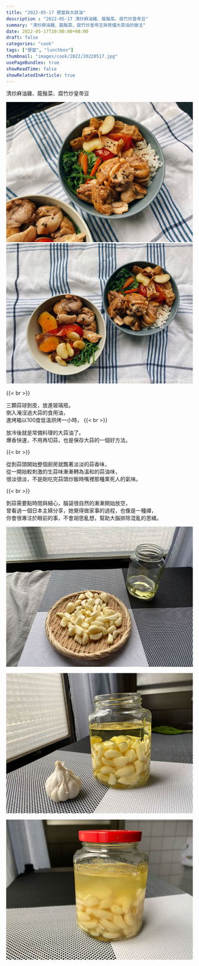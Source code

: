 ```yaml
---
title: "2022-05-17 便當與大蒜油"
description : "2022-05-17 清炒麻油雞、龍鬚菜、腐竹炒皇帝豆"
summary: "清炒麻油雞、龍鬚菜、腐竹炒皇帝豆與常備大蒜油的做法"
date: 2022-05-17T20:00:00+08:00
draft: false
categories: "cook"
tags: ["便當", "lunchbox"]
thumbnail: "images/cook/2022/20220517.jpg"
usePageBundles: true
showReadTime: false
showRelatedInArticle: true
---
```


清炒麻油雞、龍鬚菜、腐竹炒皇帝豆

![2022-05-17 清炒麻油雞、龍鬚菜、腐竹炒皇帝豆](20220517_bento_1.jpg)
![2022-05-17 清炒麻油雞、龍鬚菜、腐竹炒皇帝豆](20220517_bento_2.jpg)

{{< br >}}

三顆蒜球剝皮，放進玻璃瓶，
\
倒入淹沒過大蒜的食用油，
\
進烤箱以100度低溫烘烤一小時，
{{< br >}}

放冷後就是常備料理的大蒜油了。
\
爆香快速，不用再切蒜，也是保存大蒜的一個好方法。

{{< br >}}

從剝蒜頭開始整個廚房就飄著淡淡的蒜香味，
\
從一開始較刺激的生蒜味漸漸轉為溫和的蒜油味，
\
很淡很淡，不是剛吃完蒜頭炒飯時嘴裡那種熏死人的氣味。

{{< br >}}

剝蒜需要點時間與細心，腦袋很自然的漸漸開始放空，
\
曾看過一個日本主婦分享，她覺得做家事的過程，也像是一種禪，
\
你會很專注於眼前的事，不會胡思亂想，幫助大腦排除混亂的思緒。


![2022-05-17 大蒜油](20220517_bento_3.jpg)

![2022-05-17 大蒜油](20220517_bento_4.jpg)

![2022-05-17 大蒜油](20220517_bento_5.jpg)


